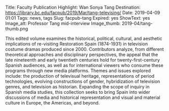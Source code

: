 Title: Faculty Publication Highlight: Wan Sonya Tang 
Destination: https://library.bc.edu/facpub/2019/Mar/tang-televising/
Date: 2019-04-09 01:01 
Tags: news, tags 
Slug: facpub-tang
Expired: yes
ShowText: yes
Image_alt: Professor Tang mid-interview
Image_thumb: 2019-04/tang-thumb.png

This edited volume examines the historical, political, cultural, and aesthetic implications of re-visiting Restoration Spain (1874-1931) in television costume dramas produced since 2000. Contributors analyze, from different theoretical approaches and disciplinary perspectives, the appeal that the late nineteenth and early twentieth centuries hold for twenty-first-century Spanish audiences, as well as for international viewers who consume these programs through new media platforms. Themes and issues explored include: the production of televisual heritage, representations of period technologies, evolving constructions of gender, hybridization of television genres, and television as historian. Expanding the scope of inquiry in Spanish media studies, this collection seeks to bring Spain into wider discussions of media and historical representation and visual and material culture in Europe, the Americas, and beyond.
